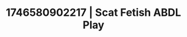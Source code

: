 ---
categories:
- ASMR tingles
- Wet lips
- Erotic adventure
- AI-generated
- Slow undress
- ASMR
- Cosplay
- Lover's breath
image: /assets/images/1746580902217.jpg
layout: post
seo:
  description: Featured content with sensual Scat Fetish, ABDL Play. HD images available.
  keywords: Scat Fetish, ABDL Play
  og_image: /assets/images/1746580902217.jpg
  schema_type: VisualArtwork
tags:
- ABDL Play
- '#1746580902217'
- Scat Fetish
title: 1746580902217 | Scat Fetish ABDL Play
---